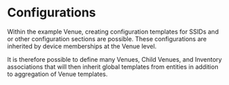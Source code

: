 # Configurations

Within the example Venue, creating configuration templates for SSIDs and or other configuration sections are possible. These configurations are inherited by device memberships at the Venue level.

It is therefore possible to define many Venues, Child Venues, and Inventory associations that will then inherit global templates from entities in addition to aggregation of Venue templates.
